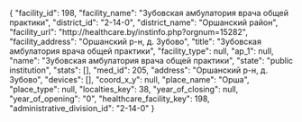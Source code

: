 {
    "facility_id": 198,
    "facility_name": "Зубовская амбулатория врача общей практики",
    "district_id": "2-14-0",
    "district_name": "Оршанский район",
    "facility_url": "http:\/\/healthcare.by\/instinfo.php?orgnum=15282",
    "facility_address": "Оршанский р-н,  д. Зубово",
    "title": "Зубовская амбулатория врача общей практики",
    "facility_type": null,
    "ap_1": null,
    "name": "Зубовская амбулатория врача общей практики",
    "state": "public institution",
    "stats": [],
    "med_id": 205,
    "address": "Оршанский р-н,  д. Зубово",
    "devices": [],
    "coord_x_y": null,
    "place_name": "Орша",
    "place_type": null,
    "localties_key": 38,
    "year_of_closing": null,
    "year_of_opening": "0",
    "healthcare_facility_key": 198,
    "administrative_division_id": "2-14-0"
}